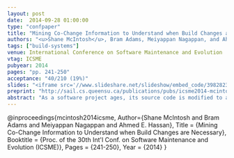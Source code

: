```yaml
---
layout: post
date:  2014-09-28 01:00:00
type: "confpaper"
title: "Mining Co-Change Information to Understand when Build Changes are Necessary"
authors: "<u>Shane McIntosh</u>, Bram Adams, Meiyappan Nagappan, and Ahmed E. Hassan"
tags: ["build-systems"]
venue: International Conference on Software Maintenance and Evolution
vtag: ICSME
pubyear: 2014
pages: "pp. 241-250"
acceptance: "40/210 (19%)"
slides: "<iframe src='//www.slideshare.net/slideshow/embed_code/39828236' width='427' height='356' frameborder='0' marginwidth='0' marginheight='0' scrolling='no' style='border:1px solid #CCC; border-width:1px; margin-bottom:5px; max-width: 100%;' allowfullscreen> </iframe> <div style='margin-bottom:5px'> </div>"
preprint: "http://sail.cs.queensu.ca/publications/pubs/icsme2014-mcintosh.pdf"
abstract: "As a software project ages, its source code is modified to add new features, restructure existing ones, and fix defects. These source code changes often induce changes in the build system, i.e., the system that specifies how source code is translated into deliverables. However, since developers are often not familiar with the complex and occasionally archaic technologies used to specify build systems, they may not be able to identify when their source code changes require accompanying build system changes. This can cause build breakages that slow development progress and impact other developers, testers, or even users. In this paper, we mine the source and test code changes that required accompanying build changes in order to better understand this co-change relationship. We build random forest classifiers using language-agnostic and language-specific code change characteristics to explain when code-accompanying build changes are necessary based on historical trends. Case studies of the Mozilla C++ system, the Lucene and Eclipse open source Java systems, and the IBM Jazz proprietary Java system indicate that our classifiers can accurately explain when build co-changes are necessary with an AUC of 0.60-0.88. Unsurprisingly, our highly accurate C++ classifiers (AUC of 0.88) derive much of their explanatory power from indicators of structural change (e.g., was a new source file added?). On the other hand, our Java classifiers are less accurate (AUC of 0.60-0.78) because roughly 75% of Java build co-changes do not coincide with changes to the structure of a system, but rather are instigated by concerns related to release engineering, quality assurance, and general build maintenance."
---
```

@inproceedings{mcintosh2014icsme,
	Author={Shane McIntosh and Bram Adams and Meiyappan Nagappan and Ahmed E. Hassan},
	Title = {Mining Co-Change Information to Understand when Build Changes are Necessary},
	Booktitle = {Proc. of the 30th Int'l Conf. on Software Maintenance and Evolution (ICSME)},
	Pages = {241-250},
	Year = {2014}
}
